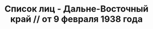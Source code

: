 ---
title: Список лиц - Дальне-Восточный край // от 9 февраля 1938 года
description: РГАСПИ, ф.17, оп.171, дело 414, лист 409
images:
- /disk/pictures/v06/17-171-414-409.jpg
- /disk/pictures/v06/17-171-414-410.jpg
- /disk/pictures/v06/17-171-414-411.jpg
- /disk/pictures/v06/17-171-414-412.jpg
- /disk/pictures/v06/17-171-414-413.jpg
- /disk/pictures/v06/17-171-414-414.jpg
---